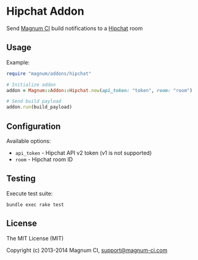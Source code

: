# Hipchat Addon

Send [Magnum CI](http://magnum-ci.com) build notifications to a [Hipchat](http://hipchat.com) room

## Usage

Example:

```ruby
require "magnum/addons/hipchat"

# Initialize addon
addon = Magnum::Addon::Hipchat.new(api_token: "token", room: "room")

# Send build payload
addon.run(build_payload)
```

## Configuration

Available options:

- `api_token` - Hipchat API v2 token (v1 is not supported)
- `room`      - Hipchat room ID

## Testing

Execute test suite:

```
bundle exec rake test
```

## License

The MIT License (MIT)

Copyright (c) 2013-2014 Magnum CI, <support@magnum-ci.com>